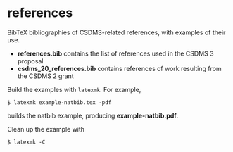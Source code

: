 # references

BibTeX bibliographies of CSDMS-related references,
with examples of their use.

* **references.bib** contains the list of references used in the CSDMS
  3 proposal
* **csdms_20_references.bib** contains references of work resulting from the
  CSDMS 2 grant

Build the examples with `latexmk`.
For example,

    $ latexmk example-natbib.tex -pdf

builds the natbib example,
producing **example-natbib.pdf**.

Clean up the example with

    $ latexmk -C
